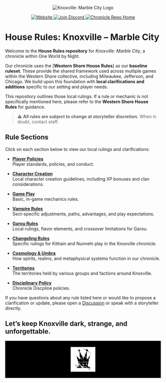 <p align="center">
  <img src="https://owbnknoxville.net/wp-content/uploads/2022/07/mckn-title.png" alt="Knoxville: Marble City Logo" width="400px" />
</p>

<p align="center">
  <a href="https://owbnknoxville.net">
    <img alt="Website" src="https://img.shields.io/badge/Visit%20Our%20Website-KMC-blue?style=for-the-badge&logo=worldofdarkness" />
  </a>
  <a href="https://discord.gg/N5AKyFByth">
    <img alt="Join Discord" src="https://img.shields.io/discord/799311464086110260?color=%237289DA&label=Discord&logo=discord&style=for-the-badge" />
  </a>
  <a href="https://github.com/mckn-larp">
    <img alt="Chronicle Repo Home" src="https://img.shields.io/badge/Chronicle%20Repo-Home-blue?style=for-the-badge&logo=github" />
  </a>
</p>

# House Rules: Knoxville – Marble City

Welcome to the **House Rules repository** for *Knoxville: Marble City*, a chronicle within One World by Night.

Our chronicle uses the [**Western Shore House Rules**] as our **baseline ruleset**. These provide the shared framework used across multiple games within the Western Shore collective, including Milwaukee, Jefferson, and Chicago. We build upon this foundation with **local clarifications and additions** specific to our setting and player needs.

This repository outlines those local rulings. If a rule or mechanic is not specifically mentioned here, please refer to the **Western Shore House Rules** for guidance.

> ⚠️ **All rules are subject to change at storyteller discretion.** When in doubt, contact staff.


## Rule Sections

Click on each section below to view our local rulings and clarifications:

- [**Player Policies**](./players/README.md)  
  Player standards, policies, and conduct.

- [**Character Creation**](./creation/README.md)  
  Local character creation guidelines, including XP bonuses and clan considerations.

- [**Game Play**](./gameplay/README.md)  
  Basic, in-game mechanics rules.

- [**Vampire Rules**](./vampire/README.md)  
  Sect-specific adjustments, paths, advantages, and play expectations.
  
- [**Garou Rules**](./garou/README.md)  
  Local rulings, flavor elements, and crossover limitations for Garou.

- [**Changeling Rules**](./changeling/README.md)  
  Specific rulings for Kithain and Nunnehi play in the Knoxville chronicle.

- [**Cosmology & Umbra**](./cosmology/README.md)  
  How spirits, realms, and metaphysical systems function in our chronicle.

- [**Territories**](./territory/README.md)  
  The territories held by various groups and factions around Knoxville.

- [**Disciplinary Policy**](./discipline/README.md)  
  Chronicle Discpline policies.

If you have questions about any rule listed here or would like to propose a clarification or update, please open a [Discussion](https://github.com/mckn-larp/house-rules/discussions) or speak with a storyteller directly.

Let’s keep Knoxville dark, strange, and unforgettable.
-----
<p align="center" style="background-color: #000; padding: 20px;">
  <img src="https://raw.githubusercontent.com/mckn-larp/.github/main/profile/05-queen-glow.png" alt="Knoxville Crown Footer" width="80" style="margin: 0 20px; vertical-align: middle;" />
</p>
